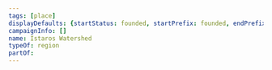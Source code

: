 ```yaml
---
tags: [place]
displayDefaults: {startStatus: founded, startPrefix: founded, endPrefix: destroyed, endStatus: destroyed}
campaignInfo: []
name: Istaros Watershed
typeOf: region
partOf: 
---
```

